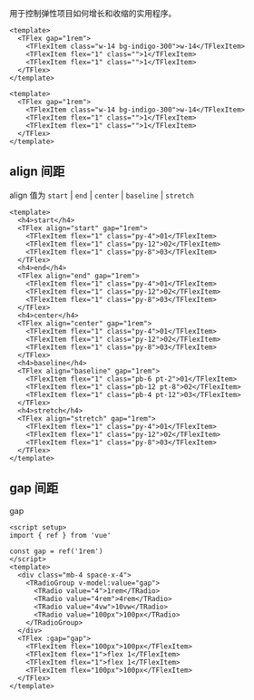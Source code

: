 <style lang="scss"> 
:where(.mdp-demo__preview) {
  h4{
    @apply text-xl font-semibold text-slate-700;
  }
  > :where(.t-flex){
    background-color: #818cf81a;
    background-image: linear-gradient(135deg,#6366f180 10%,#0000 0,#0000 50%,#6366f180 0,#6366f180 60%,#0000 0,#0000);
    background-size: 7.07px 7.07px;
    @apply text-white text-sm font-bold font-mono leading-6 rounded-lg;
  }   
  :where(.t-flex-item){
    @apply py-4 flex items-center justify-center bg-indigo-500 shadow-lg rounded-lg;
  }
}
</style>

用于控制弹性项目如何增长和收缩的实用程序。

```vue preview
<template>
  <TFlex gap="1rem">
    <TFlexItem class="w-14 bg-indigo-300">w-14</TFlexItem>
    <TFlexItem flex="1" class="">1</TFlexItem>
    <TFlexItem flex="1" class="">1</TFlexItem>
  </TFlex>
</template>
```

```vue preview
<template>
  <TFlex gap="1rem">
    <TFlexItem class="w-14 bg-indigo-300">w-14</TFlexItem>
    <TFlexItem flex="1" class="">1</TFlexItem>
    <TFlexItem flex="1" class="">1</TFlexItem>
  </TFlex>
</template>
```

## align 间距

align 值为 `start` | `end` | `center` | `baseline` | `stretch`

```vue preview
<template>
  <h4>start</h4>
  <TFlex align="start" gap="1rem">
    <TFlexItem flex="1" class="py-4">01</TFlexItem>
    <TFlexItem flex="1" class="py-12">02</TFlexItem>
    <TFlexItem flex="1" class="py-8">03</TFlexItem>
  </TFlex>
  <h4>end</h4>
  <TFlex align="end" gap="1rem">
    <TFlexItem flex="1" class="py-4">01</TFlexItem>
    <TFlexItem flex="1" class="py-12">02</TFlexItem>
    <TFlexItem flex="1" class="py-8">03</TFlexItem>
  </TFlex>
  <h4>center</h4>
  <TFlex align="center" gap="1rem">
    <TFlexItem flex="1" class="py-4">01</TFlexItem>
    <TFlexItem flex="1" class="py-12">02</TFlexItem>
    <TFlexItem flex="1" class="py-8">03</TFlexItem>
  </TFlex>
  <h4>baseline</h4>
  <TFlex align="baseline" gap="1rem">
    <TFlexItem flex="1" class="pb-6 pt-2">01</TFlexItem>
    <TFlexItem flex="1" class="pb-12 pt-8">02</TFlexItem>
    <TFlexItem flex="1" class="pb-4 pt-12">03</TFlexItem>
  </TFlex>
  <h4>stretch</h4>
  <TFlex align="stretch" gap="1rem">
    <TFlexItem flex="1" class="py-4">01</TFlexItem>
    <TFlexItem flex="1" class="py-12">02</TFlexItem>
    <TFlexItem flex="1" class="py-8">03</TFlexItem>
  </TFlex>
</template>
```

## gap 间距

gap

```vue preview
<script setup>
import { ref } from 'vue'

const gap = ref('1rem')
</script>
<template>
  <div class="mb-4 space-x-4">
    <TRadioGroup v-model:value="gap">
      <TRadio value="4">1rem</TRadio>
      <TRadio value="4rem">4rem</TRadio>
      <TRadio value="4vw">10vw</TRadio>
      <TRadio value="100px">100px</TRadio>
    </TRadioGroup>
  </div>
  <TFlex :gap="gap">
    <TFlexItem flex="100px">100px</TFlexItem>
    <TFlexItem flex="1">flex 1</TFlexItem>
    <TFlexItem flex="1">flex 1</TFlexItem>
    <TFlexItem flex="100px">100px</TFlexItem>
  </TFlex>
</template>
```
